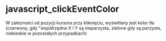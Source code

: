 # javascript_clickEventColor
W zalezności od pozycji kursora przy kliknięciu, wyświtlany jest kolor tła (czerwony, gdy "współrzędne X i Y są nieparzysta, zielone gdy są parzyste,
niebieskie w pozostałych przypadkach)

